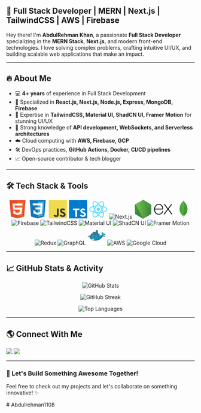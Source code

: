 ## 🚀 Full Stack Developer | MERN | Next.js | TailwindCSS | AWS | Firebase  

Hey there! I'm **AbdulRehman Khan**, a passionate **Full Stack Developer** specializing in the **MERN Stack**, **Next.js**, and modern front-end technologies. I love solving complex problems, crafting intuitive UI/UX, and building scalable web applications that make an impact.

---

## 🔥 About Me

- 💻 **4+ years** of experience in Full Stack Development
- 🚀 Specialized in **React.js, Next.js, Node.js, Express, MongoDB, Firebase**
- 🎨 Expertise in **TailwindCSS, Material UI, ShadCN UI, Framer Motion** for stunning UI/UX
- 🔗 Strong knowledge of **API development, WebSockets, and Serverless architectures**
- ☁️ Cloud computing with **AWS, Firebase, GCP**
- 🛠 DevOps practices, **GitHub Actions, Docker, CI/CD pipelines**
- 📈 Open-source contributor & tech blogger

---

## 🛠️ Tech Stack & Tools

<p align="center">
  <img src="https://raw.githubusercontent.com/devicons/devicon/master/icons/html5/html5-original.svg" width="50" height="50" alt="HTML5"/>
  <img src="https://raw.githubusercontent.com/devicons/devicon/master/icons/css3/css3-original.svg" width="50" height="50" alt="CSS3"/>
  <img src="https://raw.githubusercontent.com/devicons/devicon/master/icons/javascript/javascript-original.svg" width="50" height="50" alt="JavaScript"/>
  <img src="https://raw.githubusercontent.com/devicons/devicon/master/icons/typescript/typescript-original.svg" width="50" height="50" alt="TypeScript"/>
  <img src="https://raw.githubusercontent.com/devicons/devicon/master/icons/react/react-original.svg" width="50" height="50" alt="React.js"/>
  <img src="https://cdn.worldvectorlogo.com/logos/nextjs-2.svg" width="50" height="50" alt="Next.js"/>
  <img src="https://raw.githubusercontent.com/devicons/devicon/master/icons/nodejs/nodejs-original.svg" width="50" height="50" alt="Node.js"/>
  <img src="https://raw.githubusercontent.com/devicons/devicon/master/icons/express/express-original.svg" width="50" height="50" alt="Express.js"/>
  <img src="https://raw.githubusercontent.com/devicons/devicon/master/icons/mongodb/mongodb-original.svg" width="50" height="50" alt="MongoDB"/>
  <img src="https://www.vectorlogo.zone/logos/firebase/firebase-icon.svg" width="50" height="50" alt="Firebase"/>
  <img src="https://cdn.worldvectorlogo.com/logos/tailwindcss.svg" width="50" height="50" alt="TailwindCSS"/>
  <img src="https://cdn.worldvectorlogo.com/logos/material-ui-1.svg" width="50" height="50" alt="Material UI"/>
  <img src="https://raw.githubusercontent.com/shadcn-ui/ui/main/docs/public/shadcn-logo.png" width="50" height="50" alt="ShadCN UI"/>
  <img src="https://www.vectorlogo.zone/logos/framer/framer-icon.svg" width="50" height="50" alt="Framer Motion"/>
  <img src="https://cdn.worldvectorlogo.com/logos/redux.svg" width="50" height="50" alt="Redux"/>
  <img src="https://cdn.worldvectorlogo.com/logos/graphql.svg" width="50" height="50" alt="GraphQL"/>
  <img src="https://raw.githubusercontent.com/devicons/devicon/master/icons/docker/docker-original.svg" width="50" height="50" alt="Docker"/>
  <img src="https://cdn.worldvectorlogo.com/logos/aws-2.svg" width="50" height="50" alt="AWS"/>
  <img src="https://cdn.worldvectorlogo.com/logos/google-cloud-1.svg" width="50" height="50" alt="Google Cloud"/>
</p>

---

## 📈 GitHub Stats & Activity

<p align="center">
  <img src="https://github-readme-stats.vercel.app/api?username=AbdulRehman1108&show_icons=true&theme=radical" alt="GitHub Stats" />
</p>

<p align="center">
  <img src="https://github-readme-streak-stats.herokuapp.com/?user=AbdulRehman1108&theme=radical" alt="GitHub Streak" />
</p>

<p align="center">
  <img src="https://github-readme-stats.vercel.app/api/top-langs/?username=AbdulRehman1108&layout=compact&theme=radical" alt="Top Languages" />
</p>

---

## 🌎 Connect With Me

<p align="left">
  <a href="https://linkedin.com/in/abdulrehman1108" target="_blank"><img src="https://img.shields.io/badge/LinkedIn-blue?style=flat&logo=linkedin"/></a>
  <a href="mailto:abdulrehman1108@example.com" target="_blank"><img src="https://img.shields.io/badge/Email-red?style=flat&logo=gmail"/></a>
</p>

---


### 🚀 Let's Build Something Awesome Together!

Feel free to check out my projects and let's collaborate on something innovative! ✨

#   A b d u l r e h m a n 1 1 0 8 
 
 
